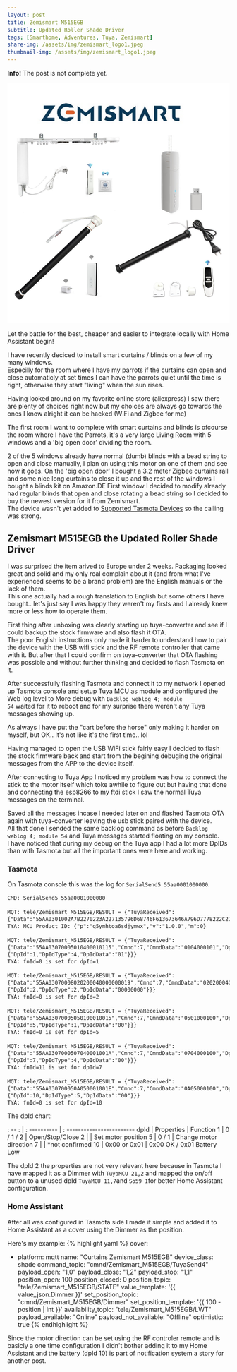 ```yaml
---
layout: post
title: Zemismart M515EGB
subtitle: Updated Roller Shade Driver
tags: [Smarthome, Adventures, Tuya, Zemismart]
share-img: /assets/img/zemismart_logo1.jpeg
thumbnail-img: /assets/img/zemismart_logo1.jpeg
---
```

<div class="alert alert-info">
  <strong>Info!</strong> The post is not complete yet.
</div>

![Zemismart Curtains and Blind motors](/assets/img/zemismart_curtains.png)

Let the battle for the best, cheaper and easier to integrate locally with Home Assistant begin!

I have recently deciced to install smart curtains / blinds on a few of my many windows.  
Especilly for the room where I have my parrots if the curtains can open and close automaticly at set times I can have the parrots quiet until the time is right, otherwise they start "living" when the sun rises.  

Having looked around on my favorite online store (aliexpress) I saw there are plenty of choices right now but my choices are always go towards the ones I know alright it can be hacked (WiFi and Zigbee for me)  

The first room I want to complete with smart curtains and blinds is ofcourse the room where I have the Parrots, it's a very large Living Room with 5 windows and a 'big open door' dividing the room.

2 of the 5 windows already have normal (dumb) blinds with a bead string to open and close manually, I plan on using this motor on one of them and see how it goes. On the 'big open door' I bought a 3.2 meter Zigbee curtains rail and some nice long curtains to close it up and the rest of the windows I bought a blinds kit on Amazon.DE
First window I decided to modify already had regular blinds that open and close rotating a bead string so I decided to buy the newest version for it from Zemismart.  
The device wasn't yet added to [Supported Tasmota Devices](https://templates.blakadder.com/all.html) so the calling was strong.

## Zemismart M515EGB the Updated Roller Shade Driver

I was surprised the item arived to Europe under 2 weeks.
Packaging looked great and solid and my only real complain about it (and from what I've experienced seems to be a brand problem) are the English manuals or the lack of them.  
This one actually had a rough translation to English but some others I have bought.. let's just say I was happy they weren't my firsts and I already knew more or less how to operate them.  

First thing after unboxing was clearly starting up tuya-converter and see if I could backup the stock firmware and also flash it OTA.  
The poor English instructions only made it harder to understand how to pair the device with the USB wifi stick and the RF remote controller that came with it. But after that I could confirm on tuya-converter that OTA flashing was possible and without further thinking and decided to flash Tasmota on it.  

After successfully flashing Tasmota and connect it to my network I opened up Tasmota console and setup Tuya MCU as module and configured the Web log level to More debug with <code>Backlog weblog 4; module 54</code> waited for it to reboot and for my surprise there weren't any Tuya messages showing up.

As always I have put the "cart before the horse" only making it harder on myself, but OK.. It's not like it's the first time.. lol

Having managed to open the USB WiFi stick fairly easy I decided to flash the stock firmware back and start from the begining debuging the original messages from the APP to the device itself.

After connecting to Tuya App I noticed my problem was how to connect the stick to the motor itself which toke awhile to figure out but having that done and connecting the esp8266 to my ftdi stick I saw the normal Tuya messages on the terminal.

Saved all the messages incase I needed later on and flashed Tasmota OTA again with tuya-converter leaving the usb stick paired with the device.  
All that done I sended the same backlog command as before <code>Backlog weblog 4; module 54</code> and Tuya messages started floating on my console.  
I have noticed that during my debug on the Tuya app I had a lot more DpIDs than with Tasmota but all the important ones were here and working.

### Tasmota
On Tasmota console this was the log for `SerialSend5 55aa0001000000`.
~~~
CMD: SerialSend5 55aa0001000000

MQT: tele/Zemismart_M515EGB/RESULT = {"TuyaReceived":{"Data":"55AA0301002A7B2270223A227135796D68746F613673646A796D7778222C2276223A22312E302E30222C226D223A307D73","Cmnd":1,"CmndData":"7B2270223A227135796D68746F613673646A796D7778222C2276223A22312E302E30222C226D223A307D"}}
TYA: MCU Product ID: {"p":"q5ymhtoa6sdjymwx","v":"1.0.0","m":0}

MQT: tele/Zemismart_M515EGB/RESULT = {"TuyaReceived":{"Data":"55AA03070005010400010115","Cmnd":7,"CmndData":"0104000101","DpType4Id1":1,"1":{"DpId":1,"DpIdType":4,"DpIdData":"01"}}}
TYA: fnId=0 is set for dpId=1

MQT: tele/Zemismart_M515EGB/RESULT = {"TuyaReceived":{"Data":"55AA03070008020200040000000019","Cmnd":7,"CmndData":"0202000400000000","DpType2Id2":0,"2":{"DpId":2,"DpIdType":2,"DpIdData":"00000000"}}}
TYA: fnId=0 is set for dpId=2

MQT: tele/Zemismart_M515EGB/RESULT = {"TuyaReceived":{"Data":"55AA03070005050100010015","Cmnd":7,"CmndData":"0501000100","DpType1Id5":0,"5":{"DpId":5,"DpIdType":1,"DpIdData":"00"}}}
TYA: fnId=0 is set for dpId=5

MQT: tele/Zemismart_M515EGB/RESULT = {"TuyaReceived":{"Data":"55AA0307000507040001001A","Cmnd":7,"CmndData":"0704000100","DpType4Id7":0,"7":{"DpId":7,"DpIdType":4,"DpIdData":"00"}}}
TYA: fnId=11 is set for dpId=7

MQT: tele/Zemismart_M515EGB/RESULT = {"TuyaReceived":{"Data":"55AA030700050A050001001E","Cmnd":7,"CmndData":"0A05000100","DpType5Id10":"0x00","10":{"DpId":10,"DpIdType":5,"DpIdData":"00"}}}
TYA: fnId=0 is set for dpId=10
~~~

<p>The dpId chart:</p>

: -- : | : ---------- | : ------------------------
 dpId  |  Properties  |  Function 
1      | 0 / 1 / 2    | Open/Stop/Close
2      |              | Set motor position
5      | 0 / 1        | Change motor direction
7      |              | *not confirmed
10     | 0x00 or 0x01 | 0x00 OK / 0x01 Battery Low

The dpId 2 the properties are not very relevant here because in Tasmota I have mapped it as a Dimmer with `TuyaMCU 21,2` and mapped the on/off button to a unused dpId `TuyaMCU 11,7`and `So59 1`for better Home Assistant configuration.

### Home Assistant
After all was configured in Tasmota side I made it simple and added it to Home Assistant as a cover using the Dimmer as the position.

Here's my example:
{% highlight yaml %} 
cover:
  - platform: mqtt
    name: "Curtains Zemismart M515EGB"
    device_class: shade 
    command_topic: "cmnd/Zemismart_M515EGB/TuyaSend4"
    payload_open: "1,0"
    payload_close: "1,2"
    payload_stop: "1,1"
    position_open: 100
    position_closed: 0
    position_topic: "tele/Zemismart_M515EGB/STATE"
    value_template: '{{ value_json.Dimmer }}' 
    set_position_topic: "cmnd/Zemismart_M515EGB/Dimmer"
    set_position_template: '{{ 100 - position | int }}'
    availability_topic: "tele/Zemismart_M515EGB/LWT"
    payload_available: "Online"
    payload_not_available: "Offline"
    optimistic: true
{% endhighlight %}

Since the motor direction can be set using the RF controler remote and is basicly a one time configuration I didn't bother adding it to my Home Assistant and the battery (dpId 10) is part of notification system a story for another post.
